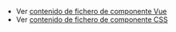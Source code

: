  - Ver [contenido de fichero de componente Vue](./zonscreenxl.vue)
 - Ver [contenido de fichero de componente CSS](./zonscreenxl.css)
